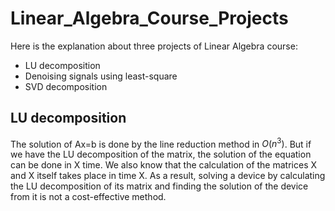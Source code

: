 # Linear_Algebra_Course_Projects
Here is the explanation about three projects of Linear Algebra course:
* LU decomposition
* Denoising signals using least-square 
* SVD decomposition

## LU decomposition
The solution of Ax=b is done by the line reduction method in ${O(n^3)}$. But if we have the LU decomposition of the matrix, the solution of the equation can be done in X time. We also know that the calculation of the matrices X and X itself takes place in time X. As a result, solving a device by calculating the LU decomposition of its matrix and finding the solution of the device from it is not a cost-effective method.
